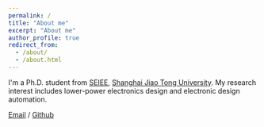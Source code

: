 ```yaml
---
permalink: /
title: "About me"
excerpt: "About me"
author_profile: true
redirect_from: 
  - /about/
  - /about.html
---
```


I'm a Ph.D. student from [SEIEE](https://www.seiee.sjtu.edu.cn/), [Shanghai Jiao Tong 
 University](https://www.sjtu.edu.cn/). My research interest includes lower-power electronics design and electronic design automation.

[Email](mailto:ch_wang@sjtu.edu.cn) / [Github](https://github.com/WeLET-chao)
